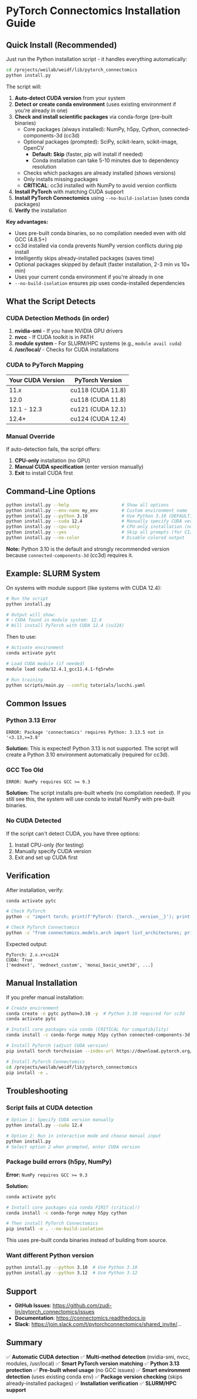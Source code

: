 # PyTorch Connectomics Installation Guide

## Quick Install (Recommended)

Just run the Python installation script - it handles everything automatically:

```bash
cd /projects/weilab/weidf/lib/pytorch_connectomics
python install.py
```

The script will:
1. **Auto-detect CUDA version** from your system
2. **Detect or create conda environment** (uses existing environment if you're already in one)
3. **Check and install scientific packages** via conda-forge (pre-built binaries)
   - Core packages (always installed): NumPy, h5py, Cython, connected-components-3d (cc3d)
   - Optional packages (prompted): SciPy, scikit-learn, scikit-image, OpenCV
     - **Default: Skip** (faster, pip will install if needed)
     - Conda installation can take 5-10 minutes due to dependency resolution
   - Checks which packages are already installed (shows versions)
   - Only installs missing packages
   - **CRITICAL**: cc3d installed with NumPy to avoid version conflicts
4. **Install PyTorch** with matching CUDA support
5. **Install PyTorch Connectomics** using `--no-build-isolation` (uses conda packages)
6. **Verify** the installation

**Key advantages:**
- Uses pre-built conda binaries, so no compilation needed even with old GCC (4.8.5+)
- cc3d installed via conda prevents NumPy version conflicts during pip install
- Intelligently skips already-installed packages (saves time)
- Optional packages skipped by default (faster installation, 2-3 min vs 10+ min)
- Uses your current conda environment if you're already in one
- `--no-build-isolation` ensures pip uses conda-installed dependencies

## What the Script Detects

### CUDA Detection Methods (in order)

1. **nvidia-smi** - If you have NVIDIA GPU drivers
2. **nvcc** - If CUDA toolkit is in PATH
3. **module system** - For SLURM/HPC systems (e.g., `module avail cuda`)
4. **/usr/local/** - Checks for CUDA installations

### CUDA to PyTorch Mapping

| Your CUDA Version | PyTorch Version |
|-------------------|-----------------|
| 11.x | cu118 (CUDA 11.8) |
| 12.0 | cu118 (CUDA 11.8) |
| 12.1 - 12.3 | cu121 (CUDA 12.1) |
| 12.4+ | cu124 (CUDA 12.4) |

### Manual Override

If auto-detection fails, the script offers:
1. **CPU-only** installation (no GPU)
2. **Manual CUDA specification** (enter version manually)
3. **Exit** to install CUDA first

## Command-Line Options

```bash
python install.py --help                    # Show all options
python install.py --env-name my_env         # Custom environment name
python install.py --python 3.10             # Use Python 3.10 (DEFAULT, required for cc3d)
python install.py --cuda 12.4               # Manually specify CUDA version
python install.py --cpu-only                # CPU-only installation (no GPU)
python install.py --yes                     # Skip all prompts (for CI/CD)
python install.py --no-color                # Disable colored output
```

**Note:** Python 3.10 is the default and strongly recommended version because `connected-components-3d` (cc3d) requires it.

## Example: SLURM System

On systems with module support (like systems with CUDA 12.4):

```bash
# Run the script
python install.py

# Output will show:
# ℹ CUDA found in module system: 12.4
# Will install PyTorch with CUDA 12.4 (cu124)
```

Then to use:
```bash
# Activate environment
conda activate pytc

# Load CUDA module (if needed)
module load cuda/12.4.1_gcc11.4.1-fq5rwhn

# Run training
python scripts/main.py --config tutorials/lucchi.yaml
```

## Common Issues

### Python 3.13 Error

```
ERROR: Package 'connectomics' requires Python: 3.13.5 not in '<3.13,>=3.8'
```

**Solution:** This is expected! Python 3.13 is not supported. The script will create a Python 3.10 environment automatically (required for cc3d).

### GCC Too Old

```
ERROR: NumPy requires GCC >= 9.3
```

**Solution:** The script installs pre-built wheels (no compilation needed). If you still see this, the system will use conda to install NumPy with pre-built binaries.

### No CUDA Detected

If the script can't detect CUDA, you have three options:
1. Install CPU-only (for testing)
2. Manually specify CUDA version
3. Exit and set up CUDA first

## Verification

After installation, verify:

```bash
conda activate pytc

# Check PyTorch
python -c "import torch; print(f'PyTorch: {torch.__version__}'); print(f'CUDA: {torch.cuda.is_available()}')"

# Check PyTorch Connectomics
python -c "from connectomics.models.arch import list_architectures; print(list_architectures())"
```

Expected output:
```
PyTorch: 2.x.x+cu124
CUDA: True
['mednext', 'mednext_custom', 'monai_basic_unet3d', ...]
```

## Manual Installation

If you prefer manual installation:

```bash
# Create environment
conda create -n pytc python=3.10 -y  # Python 3.10 required for cc3d
conda activate pytc

# Install core packages via conda (CRITICAL for compatibility)
conda install -c conda-forge numpy h5py cython connected-components-3d

# Install PyTorch (adjust CUDA version)
pip install torch torchvision --index-url https://download.pytorch.org/whl/cu124

# Install PyTorch Connectomics
cd /projects/weilab/weidf/lib/pytorch_connectomics
pip install -e .
```

## Troubleshooting

### Script fails at CUDA detection

```bash
# Option 1: Specify CUDA version manually
python install.py --cuda 12.4

# Option 2: Run in interactive mode and choose manual input
python install.py
# Select option 2 when prompted, enter CUDA version
```

### Package build errors (h5py, NumPy)

**Error:** `NumPy requires GCC >= 9.3`

**Solution:**
```bash
conda activate pytc

# Install core packages via conda FIRST (critical!)
conda install -c conda-forge numpy h5py cython

# Then install PyTorch Connectomics
pip install -e . --no-build-isolation
```

This uses pre-built conda binaries instead of building from source.

### Want different Python version

```bash
python install.py --python 3.10  # Use Python 3.10
python install.py --python 3.12  # Use Python 3.12
```

## Support

- **GitHub Issues**: https://github.com/zudi-lin/pytorch_connectomics/issues
- **Documentation**: https://connectomics.readthedocs.io
- **Slack**: https://join.slack.com/t/pytorchconnectomics/shared_invite/...

## Summary

✅ **Automatic CUDA detection**
✅ **Multi-method detection** (nvidia-smi, nvcc, modules, /usr/local)
✅ **Smart PyTorch version matching**
✅ **Python 3.13 protection**
✅ **Pre-built wheel usage** (no GCC issues)
✅ **Smart environment detection** (uses existing conda env)
✅ **Package version checking** (skips already-installed packages)
✅ **Installation verification**
✅ **SLURM/HPC support**
